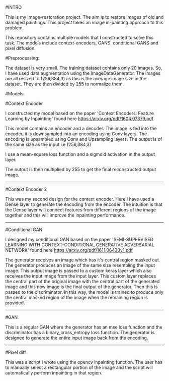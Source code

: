 
#INTRO

This is my image-restoration project. The aim is to restore images of old and damaged paintings. This project takes an image in-painting approach to this problem. 

This repository contains multiple models that I constructed to solve this task. The models include context-encoders, GANS, conditional GANS and pixel diffusion.



#Preprocessing:

The dataset is very small. The training dataset contains only 20 images. So, I have used data augmentation using the ImageDataGenerator. The images are all resized to (256,384,3) as this is the average image size in the dataset. They are then divided by 255 to normalize them. 




#Models:

#Context Encoder

I constructed my model based on the paper 'Context Encoders: Feature Learning by Inpainting'  found here https://arxiv.org/pdf/1604.07379.pdf

This model contains an encoder and a decoder. The image is fed into the encoder, it is downsampled into an encoding using Conv layers. The encoding is upsampled using Conv and Upsampling layers. The output is of the same size as the input i.e (256,384,3)
    
I use a mean-square loss function and a sigmoid activation in the output layer. 

The output is then multiplied by 255 to get the final reconstructed output image.

----------------------------------------------------------------------------------------------------
 
#Context Encoder 2

This was my second design for the context encoder. Here I have used a Dense layer to generate the encoding from the encoder. The intuition is that the Dense layer will connect features from different regions of the image together and this will improve the inpainting performance.

-----------------------------------------------------------------------------------------------------

#Conditional GAN

I designed my conditional GAN based on the paper 'SEMI-SUPERVISED LEARNING WITH CONTEXT-CONDITIONAL GENERATIVE ADVERSARIAL NETWORK' found here https://arxiv.org/pdf/1611.06430v1.pdf

The generator receives an image which has it's central region masked out. The generator produces an image of the same size resembling the input image. This output image is passed to a custom keras layer which also receives the input image from the input layer. This custom layer replaces the central part of the original image with the central part of the generated image and this new image is the final output of the generator. Then this is passed to the discriminator. In this way, the model is trained to produce only the central masked region of the image when the remaining region is provided.

-----------------------------------------------------------------------------------------------------

#GAN

This is a regular GAN where the generator has an mse loss function and the discriminator has a binary_cross_entropy loss function. The generator is designed to generate the entire input image back from the encoding. 

-----------------------------------------------------------------------------------------------------


#Pixel diff

This was a script I wrote using the opencv inpainting function. The user has to manually select a rectangular portion of the image and the script will automatically perform inpainting in that region.

